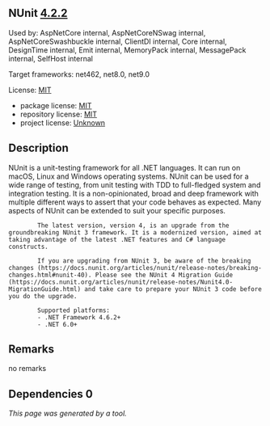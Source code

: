 NUnit [4.2.2](https://www.nuget.org/packages/NUnit/4.2.2)
--------------------

Used by: AspNetCore internal, AspNetCoreNSwag internal, AspNetCoreSwashbuckle internal, ClientDI internal, Core internal, DesignTime internal, Emit internal, MemoryPack internal, MessagePack internal, SelfHost internal

Target frameworks: net462, net8.0, net9.0

License: [MIT](../../../../licenses/mit) 

- package license: [MIT](https://licenses.nuget.org/MIT) 
- repository license: [MIT](https://github.com/nunit/nunit) 
- project license: [Unknown](https://nunit.org/) 

Description
-----------
NUnit is a unit-testing framework for all .NET languages.
            It can run on macOS, Linux and Windows operating systems.
            NUnit can be used for a wide range of testing, from unit testing with TDD to full-fledged system and integration testing.
            It is a non-opinionated, broad and deep framework with multiple different ways to assert that your code behaves as expected. Many aspects of NUnit can be extended to suit your specific purposes.

            The latest version, version 4, is an upgrade from the groundbreaking NUnit 3 framework. It is a modernized version, aimed at taking advantage of the latest .NET features and C# language constructs.

            If you are upgrading from NUnit 3, be aware of the breaking changes (https://docs.nunit.org/articles/nunit/release-notes/breaking-changes.html#nunit-40). Please see the NUnit 4 Migration Guide (https://docs.nunit.org/articles/nunit/release-notes/Nunit4.0-MigrationGuide.html) and take care to prepare your NUnit 3 code before you do the upgrade.

            Supported platforms:
            - .NET Framework 4.6.2+
            - .NET 6.0+

Remarks
-----------
no remarks


Dependencies 0
-----------


*This page was generated by a tool.*
